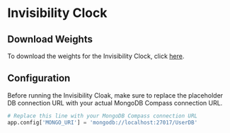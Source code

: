# Invisibility Clock
## Download Weights

To download the weights for the Invisibility Clock, click [here](#hyperlink-the-here).

## Configuration

Before running the Invisibility Cloak, make sure to replace the placeholder DB connection URL with your actual MongoDB Compass connection URL.

```python
# Replace this line with your MongoDB Compass connection URL
app.config['MONGO_URI'] = 'mongodb://localhost:27017/UserDB'
